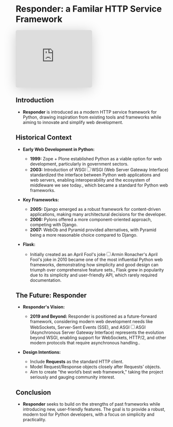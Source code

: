 # Responder: a Familar HTTP Service Framework


<iframe class="speakerdeck-iframe" style="border: 0px; background: padding-box rgba(0, 0, 0, 0.1); margin: 0px; padding: 0px; border-radius: 6px; box-shadow: rgba(0, 0, 0, 0.2) 0px 5px 40px; width: 50%; height: auto; aspect-ratio: 560 / 420;" frameborder="0" src="https://speakerdeck.com/player/dd164794f3354742af9e0fc288ec1665" title="Responder: a Familiar HTTP Service Framework" allowfullscreen="true" data-ratio="1.3333333333333333"></iframe>


## Introduction

- **Responder** is introduced as a modern HTTP service framework for Python, drawing inspiration from existing tools and frameworks while aiming to innovate and simplify web development.

## Historical Context

- **Early Web Development in Python:**
  - **1999:** Zope + Plone established Python as a viable option for web development, particularly in government sectors.
  - **2003:** Introduction of WSGI<label for="sn-wsgi-standard" class="margin-toggle sidenote-number"></label><input type="checkbox" id="sn-wsgi-standard" class="margin-toggle"/><span class="sidenote">WSGI (Web Server Gateway Interface) standardized the interface between Python web applications and web servers, enabling interoperability and the ecosystem of middleware we see today.</span>, which became a standard for Python web frameworks.

- **Key Frameworks:**
  - **2005:** Django emerged as a robust framework for content-driven applications, making many architectural decisions for the developer.
  - **2006:** Pylons offered a more component-oriented approach, competing with Django.
  - **2007:** WebOb and Pyramid provided alternatives, with Pyramid being a more reasonable choice compared to Django.

- **Flask:**
  - Initially created as an April Fool's joke<label for="sn-flask-april-fools" class="margin-toggle sidenote-number"></label><input type="checkbox" id="sn-flask-april-fools" class="margin-toggle"/><span class="sidenote">Armin Ronacher's April Fool's joke in 2010 became one of the most influential Python web frameworks, demonstrating how simplicity and good design can triumph over comprehensive feature sets.</span>, Flask grew in popularity due to its simplicity and user-friendly API, which rarely required documentation.

## The Future: Responder

- **Responder's Vision:**
  - **2019 and Beyond:** Responder is positioned as a future-forward framework, considering modern web development needs like WebSockets, Server-Sent Events (SSE), and ASGI<label for="sn-asgi-evolution" class="margin-toggle sidenote-number"></label><input type="checkbox" id="sn-asgi-evolution" class="margin-toggle"/><span class="sidenote">ASGI (Asynchronous Server Gateway Interface) represents the evolution beyond WSGI, enabling support for WebSockets, HTTP/2, and other modern protocols that require asynchronous handling.</span>.

- **Design Intentions:**
  - Include **Requests** as the standard HTTP client.
  - Model Request/Response objects closely after Requests’ objects.
  - Aim to create "the world’s best web framework," taking the project seriously and gauging community interest.

## Conclusion

- **Responder** seeks to build on the strengths of past frameworks while introducing new, user-friendly features. The goal is to provide a robust, modern tool for Python developers, with a focus on simplicity and practicality.
